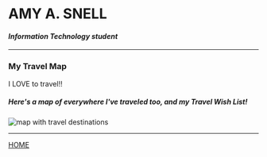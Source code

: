 <!---it1040-2000 travel map page--->



# AMY A. SNELL

#### _Information Technology student_

---

### My Travel Map

I LOVE to travel!! 

##### Here's a map of everywhere I've traveled too, and my Travel Wish List!


![map with travel destinations](https://user-images.githubusercontent.com/60243135/80858562-8f0ba000-8c1f-11ea-82af-695e0ccd59a0.png)


---

[HOME](README.md)







